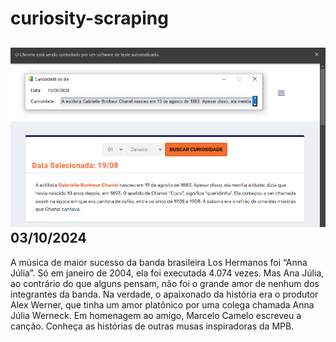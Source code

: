# curiosity-scraping
![Budget](./execucao.png)
03/10/2024
-
A música de maior sucesso da banda brasileira Los Hermanos foi “Anna Júlia”. Só em janeiro de 2004, ela foi executada 4.074 vezes. Mas Ana Júlia, ao contrário do que alguns pensam, não foi o grande amor de nenhum dos integrantes da banda. Na verdade, o apaixonado da história era o produtor Alex Werner, que tinha um amor platônico por uma colega chamada Anna Júlia Werneck. Em homenagem ao amigo, Marcelo Camelo escreveu a canção. Conheça as histórias de outras musas inspiradoras da MPB.
